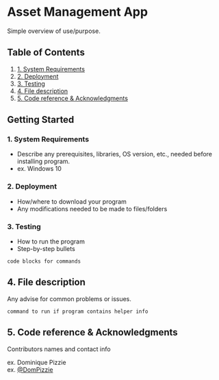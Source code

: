 # Asset Management App

Simple overview of use/purpose.

## Table of Contents

1. [1. System Requirements](#1)
2. [2. Deployment](#2)
2. [3. Testing](#3)
2. [4. File description](#4)
2. [5. Code reference & Acknowledgments](#5)

## Getting Started

<a name="1"></a>
### 1. System Requirements

* Describe any prerequisites, libraries, OS version, etc., needed before installing program.
* ex. Windows 10
<a name="2"></a>
### 2. Deployment

* How/where to download your program
* Any modifications needed to be made to files/folders
<a name="3"></a>
### 3. Testing


* How to run the program
* Step-by-step bullets
```
code blocks for commands
```
<a name="4"></a>
## 4. File description

Any advise for common problems or issues.
```
command to run if program contains helper info
```
<a name="5"></a>
## 5. Code reference & Acknowledgments


Contributors names and contact info

ex. Dominique Pizzie  
ex. [@DomPizzie](https://twitter.com/dompizzie)
